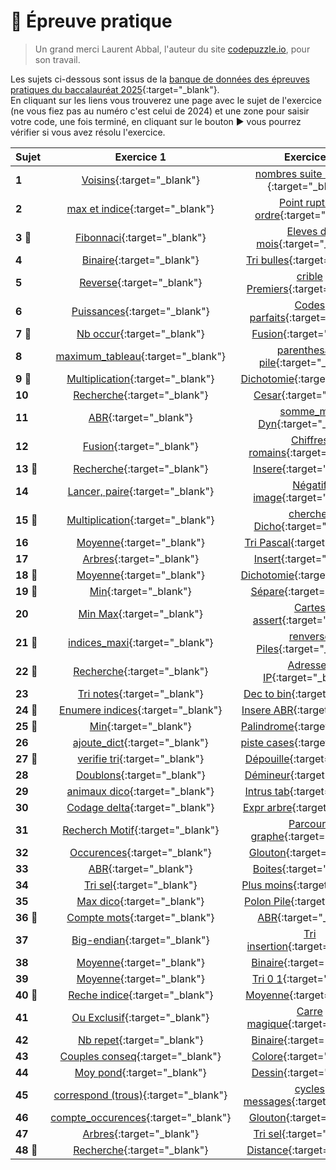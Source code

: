 # 📝 Épreuve pratique
> Un grand merci Laurent Abbal, l'auteur du site [codepuzzle.io](https://www.codepuzzle.io), pour son travail.  

Les sujets ci-dessous sont issus de la [banque de données des épreuves pratiques du baccalauréat 2025](https://sujets.examens-concours.gouv.fr/delos/public/bgt/nsi){:target="_blank"}.  
En cliquant sur les liens vous trouverez une page avec le sujet de l'exercice (ne vous fiez pas au numéro c'est celui de 2024) et une zone pour saisir votre code, une fois terminé, en cliquant sur le bouton ▶️ vous pourrez vérifier si vous avez résolu l'exercice.  


| Sujet | Exercice 1 | Exercice 2 |
|:------|:----------:|:----------:|
| **1**| [Voisins](https://www.codepuzzle.io/D7K5T){:target="_blank"}  | [nombres suite 11 21 ...](https://www.codepuzzle.io/DC2EL){:target="_blank"} |
| **2**| [max et indice](https://www.codepuzzle.io/DGZME){:target="_blank"}  | [Point rupture ordre](https://www.codepuzzle.io/DZU97){:target="_blank"} |
| **3 🎯**| [Fibonnaci](https://www.codepuzzle.io/D2AFM){:target="_blank"}  | [Eleves du mois](https://www.codepuzzle.io/D7ZPR){:target="_blank"} |
| **4**| [Binaire](https://www.codepuzzle.io/DVWK8){:target="_blank"}  | [Tri bulles](https://www.codepuzzle.io/DRYCA){:target="_blank"} |
| **5**| [Reverse](https://www.codepuzzle.io/DRBJV){:target="_blank"}  | [crible Premiers](https://www.codepuzzle.io/DKM6R){:target="_blank"} |
| **6**| [Puissances](https://www.codepuzzle.io/D62YJ){:target="_blank"}  | [Codes parfaits](https://www.codepuzzle.io/D9TJV){:target="_blank"} |
| **7 🎯**| [Nb occur](https://www.codepuzzle.io/DXATB){:target="_blank"}  | [Fusion](https://www.codepuzzle.io/DN9TZ){:target="_blank"} |
| **8**| [maximum_tableau](https://www.codepuzzle.io/D9ANW){:target="_blank"}  | [parenthesage pile](https://www.codepuzzle.io/D34QT){:target="_blank"} |
| **9 🎯**| [Multiplication](https://www.codepuzzle.io/DNXS5){:target="_blank"}  | [Dichotomie](https://www.codepuzzle.io/DBTF9){:target="_blank"} |
| **10**| [Recherche](https://www.codepuzzle.io/D8XZK){:target="_blank"}  | [Cesar](https://www.codepuzzle.io/DPS72){:target="_blank"} |
| **11**| [ABR](https://www.codepuzzle.io/DSFEK){:target="_blank"}  | [somme_max Dyn](https://www.codepuzzle.io/D29HK){:target="_blank"} |
| **12**| [Fusion](https://www.codepuzzle.io/DS56N){:target="_blank"}  | [Chiffres romains](https://www.codepuzzle.io/D3SZJ){:target="_blank"} |
| **13 🎯**| [Recherche](https://www.codepuzzle.io/DYWZS){:target="_blank"}  | [Insere](https://www.codepuzzle.io/DG8VH){:target="_blank"} |
| **14**| [Lancer, paire](https://www.codepuzzle.io/DY96J){:target="_blank"}  | [Négatif image](https://www.codepuzzle.io/DNGKQ){:target="_blank"} |
| **15 🎯**| [Multiplication](https://www.codepuzzle.io/DYM9Z){:target="_blank"}  | [chercher Dicho](https://www.codepuzzle.io/DVJB2){:target="_blank"} |
| **16**| [Moyenne](https://www.codepuzzle.io/D2MKJ){:target="_blank"}  | [Tri Pascal](https://www.codepuzzle.io/DJV2Q){:target="_blank"} |
| **17**| [Arbres](https://www.codepuzzle.io/DWXMF){:target="_blank"}  | [Insert](https://www.codepuzzle.io/DBTP6){:target="_blank"} |
| **18 🎯**| [Moyenne](https://www.codepuzzle.io/DBGMF){:target="_blank"}  | [Dichotomie](https://www.codepuzzle.io/DC57D){:target="_blank"} |
| **19 🎯**| [Min](https://www.codepuzzle.io/DXECS){:target="_blank"}  | [Sépare](https://www.codepuzzle.io/DV3WE){:target="_blank"} |
| **20**| [Min Max](https://www.codepuzzle.io/DJ3NG){:target="_blank"}  | [Cartes assert](https://www.codepuzzle.io/DU79Y){:target="_blank"} |
| **21 🎯**| [indices_maxi](https://www.codepuzzle.io/DPEJU){:target="_blank"}  | [renverse Piles](https://www.codepuzzle.io/D5ACH){:target="_blank"} |
| **22 🎯**| [Recherche](https://www.codepuzzle.io/D8ARM){:target="_blank"}  | [Adresses IP](https://www.codepuzzle.io/DZWL7){:target="_blank"} |
| **23**| [Tri notes](https://www.codepuzzle.io/D5K72){:target="_blank"}  | [Dec to bin](https://www.codepuzzle.io/DQH64){:target="_blank"} |
| **24 🎯**| [Enumere indices](https://www.codepuzzle.io/DN7YB){:target="_blank"}  | [Insere ABR](https://www.codepuzzle.io/DYTNH){:target="_blank"} |
| **25 🎯**| [Min](https://www.codepuzzle.io/DXESM){:target="_blank"}  | [Palindrome](https://www.codepuzzle.io/D7GRL){:target="_blank"} |
| **26**| [ajoute_dict](https://www.codepuzzle.io/DUZ26){:target="_blank"}  | [piste cases](){:target="_blank"} |
| **27 🎯**| [verifie tri](https://www.codepuzzle.io/DPMQ9){:target="_blank"}  | [Dépouille](https://www.codepuzzle.io/DRD28){:target="_blank"} |
| **28**| [Doublons](https://www.codepuzzle.io/D5ZQ9){:target="_blank"}  | [Démineur](https://www.codepuzzle.io/DJQ8X){:target="_blank"} |
| **29**| [animaux dico](https://www.codepuzzle.io/DEKUR){:target="_blank"}  | [Intrus tab](https://www.codepuzzle.io/DZQD4){:target="_blank"} |
| **30**| [Codage delta](https://www.codepuzzle.io/D4KLJ){:target="_blank"}  | [Expr arbre](https://www.codepuzzle.io/DZWGA){:target="_blank"} |
| **31**| [Recherch Motif](https://www.codepuzzle.io/D69FY){:target="_blank"}  | [Parcours graphe](https://www.codepuzzle.io/DKTWL){:target="_blank"} |
| **32**| [Occurences](https://www.codepuzzle.io/DE2WF){:target="_blank"}  | [Glouton](https://www.codepuzzle.io/D3BZ4){:target="_blank"} |
| **33**| [ABR](https://www.codepuzzle.io/D9KSW){:target="_blank"}  | [Boites](https://www.codepuzzle.io/DJARN){:target="_blank"} |
| **34**| [Tri sel](https://www.codepuzzle.io/DBS54){:target="_blank"}  | [Plus moins](){:target="_blank"} |
| **35**| [Max dico](https://www.codepuzzle.io/DRHZ4){:target="_blank"}  | [Polon Pile](https://www.codepuzzle.io/D6M8Z){:target="_blank"} |
| **36 🎯**| [Compte mots](https://www.codepuzzle.io/D32G9){:target="_blank"}  | [ABR](https://www.codepuzzle.io/D8QDH){:target="_blank"} |
| **37**| [Big-endian](https://www.codepuzzle.io/D9Y2P){:target="_blank"}  | [Tri insertion](https://www.codepuzzle.io/DPJYV){:target="_blank"} |
| **38**| [Moyenne](https://www.codepuzzle.io/DUHKS){:target="_blank"}  | [Binaire](https://www.codepuzzle.io/DU9MH){:target="_blank"} |
| **39**| [Moyenne](https://www.codepuzzle.io/DFAKE){:target="_blank"}  | [Tri 0 1](https://www.codepuzzle.io/DDQKZ){:target="_blank"} |
| **40 🎯**| [Reche indice](https://www.codepuzzle.io/DAWS9){:target="_blank"}  | [Moyenne](https://www.codepuzzle.io/DUERW){:target="_blank"} |
| **41**| [Ou Exclusif](https://www.codepuzzle.io/D3G6W){:target="_blank"}  | [Carre magique](https://www.codepuzzle.io/D98ZL){:target="_blank"} |
| **42**| [Nb repet](https://www.codepuzzle.io/DCPZG){:target="_blank"}  | [Binaire](https://www.codepuzzle.io/DSJN8){:target="_blank"} |
| **43**| [Couples conseq](https://www.codepuzzle.io/DDHQ3){:target="_blank"}  | [Colore](https://www.codepuzzle.io/DDHQ3){:target="_blank"} |
| **44**| [Moy pond](https://www.codepuzzle.io/DMP4J){:target="_blank"}  | [Dessin](https://www.codepuzzle.io/D2JR6){:target="_blank"} |
| **45**| [correspond (trous)](https://www.codepuzzle.io/DSXPQ){:target="_blank"}  | [cycles messages](https://www.codepuzzle.io/DSXPQ){:target="_blank"} |
| **46**| [compte_occurences](https://www.codepuzzle.io/DBE67){:target="_blank"}  | [Glouton](https://www.codepuzzle.io/DELCR){:target="_blank"} |
| **47**| [Arbres](https://www.codepuzzle.io/DH83G){:target="_blank"}  | [Tri sel](https://www.codepuzzle.io/DF8PT){:target="_blank"} |
| **48 🎯**| [Recherche](https://www.codepuzzle.io/DY5P8){:target="_blank"}  | [Distance](https://www.codepuzzle.io/DYASQ){:target="_blank"} |




<!--
- ### [Épreuve pratique niveau première - Facile (1-9)](https://notebook.basthon.fr/?from=https://raw.githubusercontent.com/abrugiere/tnsi/main/_ressources/6.1_prat11.ipynb){:target="_blank"}  

- ### [Épreuve pratique niveau première - Intermédiaire (10-17)](https://notebook.basthon.fr/?from=https://raw.githubusercontent.com/abrugiere/tnsi/main/_ressources/6.2_prat12.ipynb){:target="_blank"}  
- ### [Épreuve pratique niveau première - Confirmé (18-)](https://notebook.basthon.fr/?from=https://raw.githubusercontent.com/abrugiere/tnsi/main/_ressources/6.3_prat13.ipynb){:target="_blank"}  

- ### [Épreuve pratique niveau terminale - Facile](https://notebook.basthon.fr/?from=https://raw.githubusercontent.com/abrugiere/tnsi/main/_ressources/6.4_pratT1.ipynb){:target="_blank"}  
- ### [Épreuve pratique niveau terminale - Intermédiaire](https://notebook.basthon.fr/?from=https://raw.githubusercontent.com/abrugiere/tnsi/main/_ressources/6.5_pratT2.ipynb){:target="_blank"}  
- ### [Épreuve pratique niveau terminale - Confirmé](https://notebook.basthon.fr/?from=https://raw.githubusercontent.com/abrugiere/tnsi/main/_ressources/6.6_pratT3.ipynb){:target="_blank"}  

- ### [L'essentiel de ce qu'il faut savoir et savoir faire](https://notebook.basthon.fr/?from=https://raw.githubusercontent.com/abrugiere/tnsi/main/_ressources/6.7_essentiel.ipynb){:target="_blank"}  




-->
